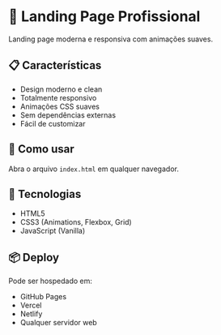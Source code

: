 # 🚀 Landing Page Profissional

Landing page moderna e responsiva com animações suaves.

## 📋 Características

- Design moderno e clean
- Totalmente responsivo
- Animações CSS suaves
- Sem dependências externas
- Fácil de customizar

## 🚀 Como usar

Abra o arquivo `index.html` em qualquer navegador.

## 🎨 Tecnologias

- HTML5
- CSS3 (Animations, Flexbox, Grid)
- JavaScript (Vanilla)

## 📦 Deploy

Pode ser hospedado em:
- GitHub Pages
- Vercel
- Netlify
- Qualquer servidor web

